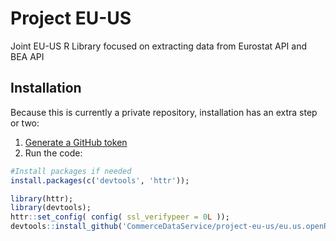 # Project EU-US
Joint EU-US R Library focused on extracting data from Eurostat API and BEA API

## Installation
Because this is currently a private repository, installation has an extra step or two:

1. [Generate a GitHub token](https://github.com/settings/tokens)
2. Run the code:
```r 
#Install packages if needed
install.packages(c('devtools', 'httr'));

library(httr);
library(devtools);
httr::set_config( config( ssl_verifypeer = 0L ));
devtools::install_github('CommerceDataService/project-eu-us/eu.us.openR', auth_user='[your github user ID]', auth_token='[the token you just got]');
```

